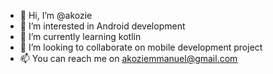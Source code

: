 - 👋 Hi, I’m @akozie
- 👀 I’m interested in Android development
- 🌱 I’m currently learning kotlin
- 💞️ I’m looking to collaborate on mobile development project
- 📫 You can reach me on akoziemmanuel@gmail.com

<!---
akozie/akozie is a ✨ special ✨ repository because its `README.md` (this file) appears on your GitHub profile.
You can click the Preview link to take a look at your changes.
--->

